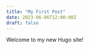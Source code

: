 ```yaml
---
title: "My First Post"
date: 2023-06-06T12:00:00Z
draft: false
---
```


Welcome to my new Hugo site!
